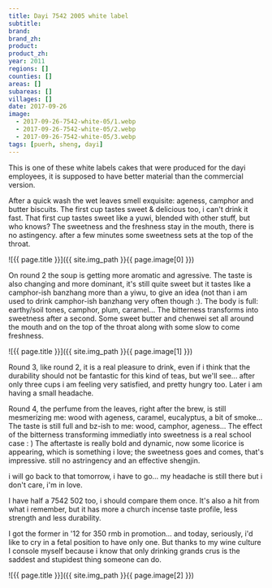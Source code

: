```yaml
---
title: Dayi 7542 2005 white label
subtitle: 
brand: 
brand_zh: 
product: 
product_zh: 
year: 2011
regions: []
counties: []
areas: []
subareas: []
villages: []
date: 2017-09-26
image: 
  - 2017-09-26-7542-white-05/1.webp
  - 2017-09-26-7542-white-05/2.webp
  - 2017-09-26-7542-white-05/3.webp
tags: [puerh, sheng, dayi]
---
```

This is one of these white labels cakes that were produced for the dayi employees, it is supposed to have better material than the commercial version.

After a quick wash the wet leaves smell exquisite: ageness, camphor and butter biscuits. The first cup tastes sweet & delicious too, i can't drink it fast. That first cup tastes sweet like a yuwi, blended with other stuff, but who knows? The sweetness and the freshness stay in the mouth, there is no astingency. after a few minutes some sweetness sets at the top of the throat.

![{{ page.title }}]({{ site.img_path }}{{ page.image[0] }})

On round 2 the soup is getting more aromatic and agressive. The taste is also changing and more dominant, it's still quite sweet but it tastes like a camphor-ish banzhang more than a yiwu, to give an idea (not than i am used to drink camphor-ish banzhang very often though :). The body is full: earthy/soil tones, camphor, plum, caramel... The bitterness transforms into sweetness after a second. Some sweet butter and chenwei set all around the mouth and on the top of the throat along with some slow to come freshness.

![{{ page.title }}]({{ site.img_path }}{{ page.image[1] }})

Round 3, like round 2, it is a real pleasure to drink, even if i think that the durability should not be fantastic for this kind of teas, but we'll see... after only three cups i am feeling very satisfied, and pretty hungry too. Later i am having a small headache.

Round 4, the perfume from the leaves, right after the brew, is still mesmerizing me: wood with ageness, caramel, eucalyptus, a bit of smoke... The taste is still full and bz-ish to me: wood, camphor, ageness... The effect of the bitterness transforming immediatly into sweetness is a real school case : )
The aftertaste is really bold and dynamic, now some licorice is appearing, which is something i love; the sweetness goes and comes, that's impressive. still no astringency and an effective shengjin.

i will go back to that tomorrow, i have to go... my headache is still there but i don't care, i'm in love.

I have half a 7542 502 too, i should compare them once. It's also a hit from what i remember, but it has more a church incense taste profile, less strength and less durability.

I got the former in '12 for 350 rmb in promotion... and today, seriously, i'd like to cry in a fetal position to have only one. But thanks to my wine culture I console myself because i know that only drinking grands crus is the saddest and stupidest thing someone can do.

![{{ page.title }}]({{ site.img_path }}{{ page.image[2] }})